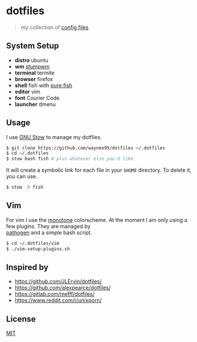 # dotfiles

> my collection of [config files](https://dotfiles.github.io/)

## System Setup

* **distro** ubuntu
* **wm** [stumpwm](https://stumpwm.github.io/)
* **terminal** termite
* **browser** firefox
* **shell** fish with [pure.fish](https://github.com/brandonweiss/pure.fish)
* **editor** vim
* **font** Courier Code
* **launcher** dmenu

## Usage

I use [GNU Stow](https://gnu.org/software/stow/) to manage my dotfiles.

```bash
$ git clone https://github.com/waynee95/dotfiles ~/.dotfiles
$ cd ~/.dotfiles
$ stow bash fish # plus whatever else you'd like
```

It will create a symbolic link for each file in your `$HOME` directory. To
delete it, you can use.

```bash
$ stow -D fish 
```

## Vim

For vim I use the [monotone](https://github.com/Lokaltog/vim-monotone)
colorscheme. At the moment I am only using a few plugins. They are managed by  
[pathogen](https://github.com/tpope/vim-pathogen) and a simple bash script.

```bash
$ cd ~/.dotfiles/vim
$ ./vim-setup-plugins.sh
```

## Inspired by

* https://github.com/JLErvin/dotfiles/
* https://github.com/alexpearce/dotfiles/
* https://gitlab.com/mefff/dotfiles/
* https://www.reddit.com/r/unixporn/

## License

[MIT](LICENSE)

